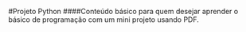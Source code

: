 #Projeto Python
####Conteúdo básico para quem desejar aprender o básico de programação com um mini projeto usando PDF.
